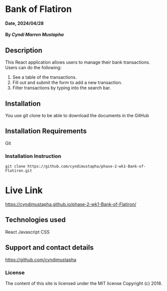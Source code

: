 # Bank of Flatiron

#### Date, 2024/04/28

#### By *Cyndi Marren Mustapha*

## Description
This React application allows users to manage their bank transactions.
Users can do the following:
  1. See a table of the transactions.
  2. Fill out and submit the form to add a new transaction.
  3. Filter transactions by typing into the search bar. 

## Installation
You use git clone to be able to download the documents in the GitHub

## Installation Requirements
Git

### Installation Instruction
```
git clone https://github.com/cyndimustapha/phase-2-wk1-Bank-of-Flatiron.git

```

# Live Link
https://cyndimustapha.github.io/phase-2-wk1-Bank-of-Flatiron/

## Technologies used
React
Javascript
CSS

## Support and contact details
https://github.com/cyndimustapha

### License
The content of this site is licensed under the MIT license Copyright (c) 2018.
